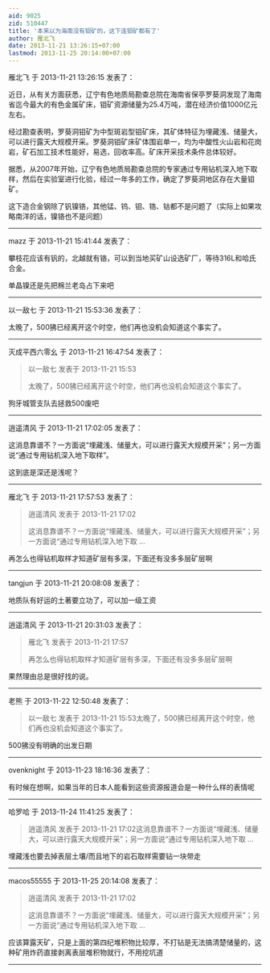 ```yaml
---
aid: 9025
zid: 510447
title: '本来以为海南没有钼矿的，这下连钼矿都有了'
author: 雁北飞
date: 2013-11-21 13:26:15+07:00
lastmod: 2013-11-25 20:14:00+07:00
---
```


雁北飞 于 2013-11-21 13:26:15 发表了：

近日，从有关方面获悉，辽宁有色地质局勘查总院在海南省保亭罗葵洞发现了海南省迄今最大的有色金属矿床，钼矿资源储量为25.4万吨，潜在经济价值1000亿元左右。



经过勘查表明，罗葵洞钼矿为中型斑岩型钼矿床，其矿体特征为埋藏浅、储量大，可以进行露天大规模开采。罗葵洞钼矿床矿体围岩单一，均为中酸性火山岩和花岗岩，矿石加工技术性能好，易选，回收率高。矿床开采技术条件总体较好。



据悉，从2007年开始，辽宁有色地质局勘查总院的专家通过专用钻机深入地下取样，然后在实验室进行化验，经过一年多的工作，确定了罗葵洞地区存在大量钼矿。



这下造合金钢除了钒镍铬，其他锰、钨、钼、锆、钴都不是问题了（实际上如果攻略南洋的话，镍铬也不是问题）

---------

mazz 于 2013-11-21 15:41:44 发表了：

攀枝花应该有钒的，北越就有铬，可以到当地买矿山设选矿厂，等待316L和哈氏合金。

单晶镍还是先把棉兰老岛占下来吧

---------

以一敌七 于 2013-11-21 15:53:36 发表了：

太晚了，500狒已经离开这个时空，他们再也没机会知道这个事实了。

---------

灭成平西六零幺 于 2013-11-21 16:47:54 发表了：

> 以一敌七 发表于 2013-11-21 15:53
> 
> 太晚了，500狒已经离开这个时空，他们再也没机会知道这个事实了。



狗牙城管支队去拯救500废吧

---------

逍遥清风 于 2013-11-21 17:02:05 发表了：

这消息靠谱不？一方面说“埋藏浅、储量大，可以进行露天大规模开采”；另一方面说“通过专用钻机深入地下取样”。

这到底是深还是浅呢？

---------

雁北飞 于 2013-11-21 17:57:53 发表了：

> 逍遥清风 发表于 2013-11-21 17:02
> 
> 这消息靠谱不？一方面说“埋藏浅、储量大，可以进行露天大规模开采”；另一方面说“通过专用钻机深入地下取 ...



再怎么也得钻机取样才知道矿层有多深，下面还有没多多层矿层啊

---------

tangjun 于 2013-11-21 20:08:08 发表了：

地质队有好运的土著要立功了，可以加一级工资

---------

逍遥清风 于 2013-11-21 20:31:03 发表了：

> 雁北飞 发表于 2013-11-21 17:57
> 
> 再怎么也得钻机取样才知道矿层有多深，下面还有没多多层矿层啊



果然理由总是很好找的说。

---------

老熊 于 2013-11-22 12:50:48 发表了：

> 以一敌七 发表于 2013-11-21 15:53太晚了，500狒已经离开这个时空，他们再也没机会知道这个事实了。



500狒没有明确的出发日期

---------

ovenknight 于 2013-11-23 18:16:36 发表了：

有时候在想啊，如果当年的日本人能看到这些资源报道会是一种什么样的表情呢

---------

哈罗哈 于 2013-11-24 11:41:25 发表了：

> 逍遥清风 发表于 2013-11-21 17:02这消息靠谱不？一方面说“埋藏浅、储量大，可以进行露天大规模开采”；另一方面说“通过专用钻机深入地下取 ...



埋藏浅也要去掉表层土壤/而且地下的岩石取样需要钻一块带走

---------

macos55555 于 2013-11-25 20:14:08 发表了：

> 逍遥清风 发表于 2013-11-21 17:02
> 
> 这消息靠谱不？一方面说“埋藏浅、储量大，可以进行露天大规模开采”；另一方面说“通过专用钻机深入地下取 ...



应该算露天矿，只是上面的第四纪堆积物比较厚，不打钻是无法搞清楚储量的，这种矿用炸药直接剥离表层堆积物就行，不用挖坑道

---------

